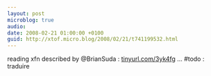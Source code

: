 ```yaml
---
layout: post
microblog: true
audio: 
date: 2008-02-21 01:00:00 +0100
guid: http://xtof.micro.blog/2008/02/21/t741199532.html
---
```

reading xfn described by @BrianSuda : [tinyurl.com/3yk4fg](http://tinyurl.com/3yk4fg) ... #todo : traduire
